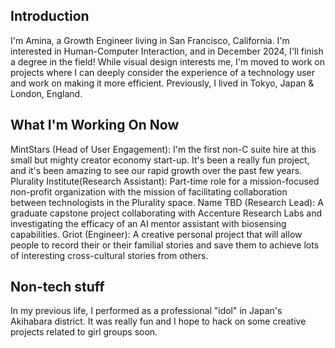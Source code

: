 Introduction
------------

I'm Amina, a Growth Engineer living in San Francisco, California. I'm interested in Human-Computer Interaction, and in December 2024, I'll finish a degree in the field! While visual design interests me, I'm moved to work on projects where I can deeply consider the experience of a technology user and work on making it more efficient. Previously, I lived in Tokyo, Japan & London, England.


What I'm Working On Now
-------------------

MintStars (Head of User Engagement): I'm the first non-C suite hire at this small but mighty creator economy start-up. It's been a really fun project, and it's been amazing to see our rapid growth over the past few years.
Plurality Institute(Research Assistant): Part-time role for a mission-focused non-profit organization with the mission of facilitating collaboration between technologists in the Plurality space.
Name TBD (Research Lead): A graduate capstone project collaborating with Accenture Research Labs and investigating the efficacy of an AI mentor assistant with biosensing capabilities.
Griot (Engineer): A creative personal project that will allow people to record their or their familial stories and save them to achieve lots of interesting cross-cultural stories from others.



Non-tech stuff
---------------

In my previous life, I performed as a professional "idol" in Japan's Akihabara district. It was really fun and I hope to hack on some creative projects related to girl groups soon.
